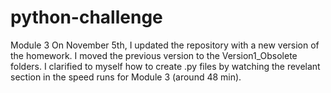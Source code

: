 # python-challenge
Module 3
On November 5th, I updated the repository with a new version of the homework. I moved the previous version to the Version1_Obsolete folders. I clarified to myself how to create .py files by watching the revelant section in the speed runs for Module 3 (around 48 min).
